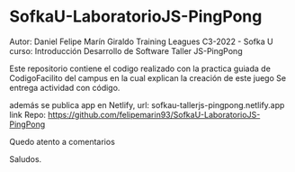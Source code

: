 # SofkaU-LaboratorioJS-PingPong

Autor: Daniel Felipe Marín Giraldo Training Leagues C3-2022 - Sofka U curso: Introducción Desarrollo de Software Taller JS-PingPong 

Este repositorio contiene el codigo realizado con la practica guiada de CodigoFacilito del campus en la cual explican la creación de este juego
Se entrega actividad con código.

además se publica app en Netlify, url:  sofkau-tallerjs-pingpong.netlify.app
link Repo: https://github.com/felipemarin93/SofkaU-LaboratorioJS-PingPong


Quedo atento a comentarios

Saludos.

